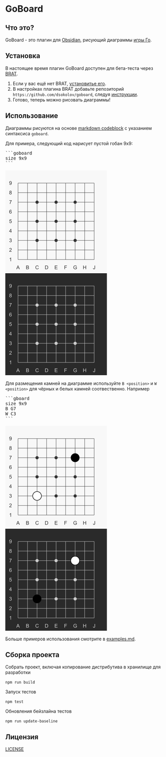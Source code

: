 # GoBoard

## Что это?

GoBoard - это плагин для [Obsidian](https://obsidian.md/), рисующий диаграммы [игры Го](https://ru.wikipedia.org/wiki/%D0%93%D0%BE).

## Установка

В настоящее время плагин GoBoard доступен для бета-теста через [BRAT](https://github.com/TfTHacker/obsidian42-brat).

1. Если у вас ещё нет BRAT, [установитье его](https://obsidian.md/plugins?search=BRAT).
1. В настройках плагина BRAT добавьте репозиторий `https://github.com/dsokolov/goboard`, следуя [инструкции]().
1. Готово, теперь можно рисовать диаграммы!

## Использование

Диаграммы рисуются на основе [markdown codeblock](https://www.codecademy.com/resources/docs/markdown/code-blocks) с указанием синтаксиса `goboard`.

Для примера, следующий код нарисует пустой гобан 9х9:

<pre>
```goboard
size 9x9
```
</pre>

![Пустой гобан 9x9 (светлая тема)](docs/images/empty-board-9x9-light.png) ![Пустой гобан 9x9 (тёмная тема)](docs/images/empty-board-9x9-dark.png)

Для размещения камней на диаграмме используйте `B <position>` и `W <position>` для чёрных и белых камней соотвественно. Например

<pre>
```gboard
size 9x9
B G7
W C3
```
</pre>

![Первые две постановки на гобане 9x9 (светлая тема)](docs/images/moves-first-two-light.png) ![Первые две постановки на гобане 9x9 (тёмная тема)](docs/images/moves-first-two-dark.png)

Больше примеров использования смотрите в [examples.md](docs/examples.md).

## Сборка проекта

Собрать проект, включая копирование дистрибутива в хранилище для разработки

```
npm run build
```

Запуск тестов

```
npm test
```

Обновления бейзлайна тестов

```
npm run update-baseline
```

## Лицензия

[LICENSE](LICENSE)